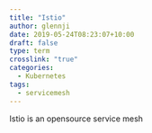 ```yaml
---
title: "Istio"
author: glennji
date: 2019-05-24T08:23:07+10:00
draft: false
type: term
crosslink: "true"
categories:
  - Kubernetes
tags:
  - servicemesh
---
```

Istio is an opensource service mesh 
